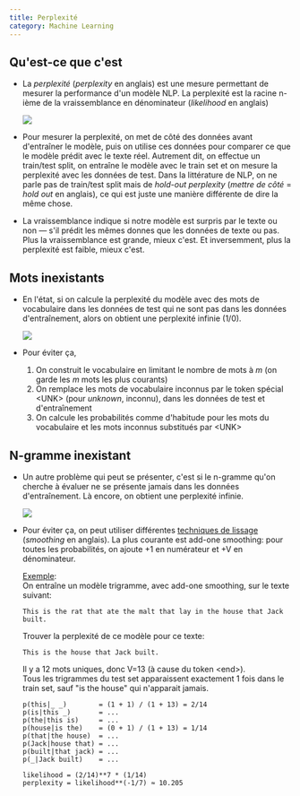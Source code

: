```yaml
---
title: Perplexité
category: Machine Learning
---
```


## Qu'est-ce que c'est

* La *perplexité* (*perplexity* en anglais) est une mesure permettant de mesurer la performance d'un modèle NLP. La perplexité est la racine n-ième de la vraissemblance en dénominateur (*likelihood* en anglais)

  ![](https://i.imgur.com/4uksATKm.png)

* Pour mesurer la perplexité, on met de côté des données avant d'entraîner le modèle, puis on utilise ces données pour comparer ce que le modèle prédit avec le texte réel. Autrement dit, on effectue un train/test split, on entraîne le modèle avec le train set et on mesure la perplexité avec les données de test. Dans la littérature de NLP, on ne parle pas de train/test split mais de *hold-out perplexity* (*mettre de côté* = *hold out* en anglais), ce qui est juste une manière différente de dire la même chose.

* La vraissemblance indique si notre modèle est surpris par le texte ou non — s'il prédit les mêmes donnes que les données de texte ou pas. Plus la vraissemblance est grande, mieux c'est. Et inversemment, plus la perplexité est faible, mieux c'est.

## Mots inexistants

* En l'état, si on calcule la perplexité du modèle avec des mots de vocabulaire dans les données de test qui ne sont pas dans les données d'entraînement, alors on obtient une perplexité infinie (1/0).

  ![](https://i.imgur.com/II1hu2um.png)

* Pour éviter ça,
  1. On construit le vocabulaire en limitant le nombre de mots à *m* (on garde les *m* mots les plus courants)
  2. On remplace les mots de vocabulaire inconnus par le token spécial &lt;UNK&gt; (pour *unknown*, inconnu), dans les données de test et d'entraînement
  3. On calcule les probabilités comme d'habitude pour les mots du vocabulaire et les mots inconnus substitués par &lt;UNK&gt;

## N-gramme inexistant

* Un autre problème qui peut se présenter, c'est si le n-gramme qu'on cherche à évaluer ne se présente jamais dans les données d'entraînement. Là encore, on obtient une perplexité infinie.

  ![](https://i.imgur.com/mlDUibum.png)

* Pour éviter ça, on peut utiliser différentes [techniques de lissage](nlp-smoothing.md) (*smoothing* en anglais). La plus courante est add-one smoothing: pour toutes les probabilités, on ajoute +1 en numérateur et +V en dénominateur.

  <ins>Exemple</ins>:  
  On entraîne un modèle trigramme, avec add-one smoothing, sur le texte suivant:

  ```
  This is the rat that ate the malt that lay in the house that Jack built.
  ```

  Trouver la perplexité de ce modèle pour ce texte:

  ```
  This is the house that Jack built.
  ```

  Il y a 12 mots uniques, donc V=13 (à cause du token &lt;end&gt;).  
  Tous les trigrammes du test set apparaissent exactement 1 fois dans le train set, sauf "is the house" qui n'apparait jamais.

  ```
  p(this|_ _)        = (1 + 1) / (1 + 13) = 2/14
  p(is|this _)       = ...
  p(the|this is)     = ...
  p(house|is the)    = (0 + 1) / (1 + 13) = 1/14
  p(that|the house)  = ...
  p(Jack|house that) = ...
  p(built|that jack) = ...
  p(_|Jack built)    = ...

  likelihood = (2/14)**7 * (1/14)
  perplexity = likelihood**(-1/7) ≈ 10.205
  ```

  <!--https://i.imgur.com/y8qARma.png-->
